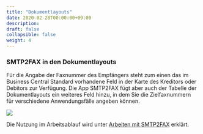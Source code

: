 ```yaml
---
title: "Dokumentlayouts"
date: 2020-02-28T00:00:00+09:00
description: 
draft: false
collapsible: false
weight: 4
---
```

### SMTP2FAX in den Dokumentlayouts

Für die Angabe der Faxnummer des Empfängers steht zum einen das im Business Central Standard vorhandene Feld in der Karte des Kreditors oder Debitors zur Verfügung. Die App SMTP2FAX fügt aber auch der Tabelle der Dokumentlayouts ein weiteres Feld hinzu, in dem Sie die Zielfaxnummern für verschiedene Anwendungsfälle angeben können.

![](images/apps/smtp2fax/SMTP2FAX_DokLayouts.png)

Die Nutzung im Arbeitsablauf wird unter [Arbeiten mit SMTP2FAX](de-de/apps/smtp2fax/working-with-smtp2fax/) erklärt.
